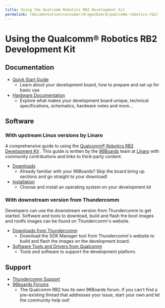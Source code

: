 ```yaml
---
title: Using the Qualcomm Robotics RB2 Development kit
permalink: /documentation/consumer/dragonboard/qualcomm-robotics-rb2/
---
```

# Using the Qualcomm® Robotics RB2 Development Kit

## Documentation

- [Quick Start Guide](https://developer.qualcomm.com/hardware/qualcomm-robotics-rb1-rb2-kits/quick-start-guides)
   - Learn about your development board, how to prepare and set up for basic use
- [Hardware Documentation](https://developer.qualcomm.com/hardware/qualcomm-robotics-rb1-rb2-kits/hardware-reference-guide)
   - Explore what makes your development board unique, technical specifications, schematics, hardware notes and more...

## Software

### With upstream Linux versions by Linaro

A comprehensive guide to using the [Qualcomm® Robotics RB2 Development Kit](https://www.qualcomm.com/products/internet-of-things/industrial/industrial-automation/qualcomm-robotics-rb2-platform) . This guide is written by the [96Boards](https://www.96boards.org) team at [Linaro](http://www.linaro.org) with community contributions and links to third-party content.

- [Downloads](downloads/)
   - Already familiar with your 96Boards? Skip the board bring up sections and go straight to your download!
- [Installation](installation/)
   - Choose and install an operating system on your development kit

### With downstream version from Thundercomm

Developers can use the downstream version from Thundercomm to get started. Software and tools to download, build and flash the boot images and rootfs images can be found on Thundercomm's website.

- [Downloads from Thundercomm](https://www.thundercomm.com/product/qualcomm-robotics-rb2-platform/#sdk-manager)
   - Download the SDK Manager tool from Thundercomm's website to build and flash the images on the development board.
- [Software Tools and Drivers from Qualcomm](https://developer.qualcomm.com/hardware/qualcomm-robotics-rb1-rb2-kits/quick-start-guide/software)
   - Tools and software to support the development platform.

## Support
- [Thundercomm Support](https://www.thundercomm.com/help/)
- [96boards Forums](https://discuss.96boards.org/c/products/qualcomm-rb1-rb2)
   - The Qualcomm RB2 has its own 96Boards forum. If you can't find a pre-existing thread that addresses your issue, start your own and let the community help out!


